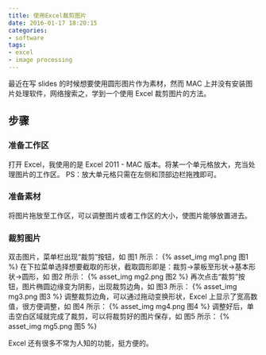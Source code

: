 ```yaml
---
title: 使用Excel裁剪图片
date: 2016-01-17 18:20:15
categories:
- software
tags:
- excel
- image processing
---
```

最近在写 slides 的时候想要使用圆形图片作为素材，然而 MAC 上并没有安装图片处理软件，网络搜索之，学到一个使用 Excel 裁剪图片的方法。

## 步骤
### 准备工作区
打开 Excel，我使用的是 Excel 2011 - MAC 版本。将某一个单元格放大，充当处理图片的工作区。
PS：放大单元格只需在左侧和顶部边栏拖拽即可。

<!-- more -->
### 准备素材
将图片拖放至工作区，可以调整图片或者工作区的大小，使图片能够放置进去。

### 裁剪图片
双击图片，菜单栏出现“裁剪”按钮，如 图1 所示：
{% asset_img mg1.png 图1 %}
在下拉菜单选择想要截取的形状，截取圆形即是：裁剪->蒙板至形状->基本形状->圆形，如 图2 所示：
{% asset_img mg2.png 图2 %}
再次点击“裁剪”按钮，图片椭圆边缘变为阴影，出现裁剪边角，如 图3 所示：
{% asset_img mg3.png 图3 %}
调整裁剪边角，可以通过拖动变换形状，Excel 上显示了宽高数值，很方便调整，如 图4 所示：
{% asset_img mg4.png 图4 %}
调整好后，单击空白区域就完成了裁剪，可以将裁剪好的图片保存，如 图5 所示：
{% asset_img mg5.png 图5 %}

Excel 还有很多不常为人知的功能，挺方便的。

